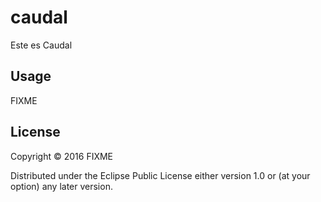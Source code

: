 # caudal

Este es Caudal

## Usage

FIXME

## License

Copyright © 2016 FIXME

Distributed under the Eclipse Public License either version 1.0 or (at
your option) any later version.
